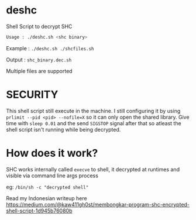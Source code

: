 # deshc
Shell Script to decrypt SHC
```sh
Usage : ./deshc.sh <shc binary>
```
Example : `./deshc.sh ./shcfiles.sh`

Output : `shc_binary.dec.sh`

Multiple files are supported

# SECURITY 
This shell script still execute in the machine. I still configuring it by using `prlimit --pid <pid> --nofile=X` so it can only open the shared library.
Give time with `sleep 0.01` and the send `SIGSTOP` signal after that so atleast the shell script isn't running while being decrypted.

# How does it work?
SHC works internally called `execve` to shell, it decrypted at runtimes and visible via command line args process

eg: `/bin/sh -c "decrypted shell"`

Read my Indonesian writeup here https://medium.com/@kaw411gh0st/membongkar-program-shc-encrypted-shell-script-1d945b76080b
